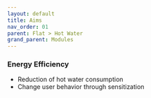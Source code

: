 ```yaml
---
layout: default
title: Aims
nav_order: 01
parent: Flat > Hot Water
grand_parent: Modules
---
```


### Energy Efficiency
- Reduction of hot water consumption
- Change user behavior through sensitization
